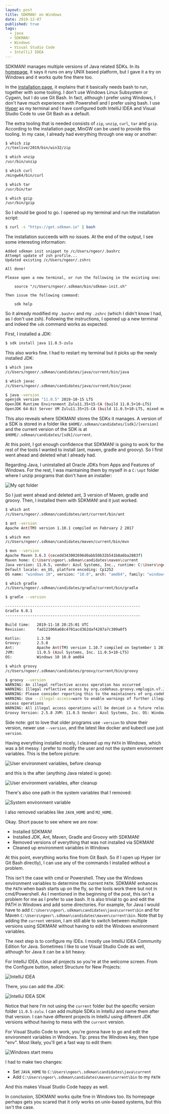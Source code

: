 ```yaml
---
layout: post
title: SDKMAN! on Windows
date: 2019-12-07
published: true
tags:
  - java
  - SDKMAN!
  - Windows
  - Visual Studio Code
  - IntelliJ IDEA
---
```


SDKMAN! manages multiple versions of Java related SDKs. In its
[homepage](https://sdkman.io/), it says it runs on any UNIX based platform, but
I gave it a try on Windows and it works quite fine there too.

In the [installation page](https://sdkman.io/install), it explains that it
basically needs bash to run, together with some tooling. I don't use Windows
Linux Subsystem or Cygwin, but I do use Git Bash. In fact, although I prefer
using Windows, I don't have much experience with Powershell and I prefer using
bash. I use [Hyper](https://hyper.is/) as my terminal and I have configured both
IntelliJ IDEA and Visual Studio Code to use Git Bash as a default.

The extra tooling that is needed consists of `zip`, `unzip`, `curl`, `tar` and
`gzip`. According to the installation page, MinGW can be used to provide this
tooling. In my case, I already had everything through one way or another:

```sh
$ which zip
/c/texlive/2019/bin/win32/zip

$ which unzip
/usr/bin/unzip

$ which curl
/mingw64/bin/curl

$ which tar
/usr/bin/tar

$ which gzip
/usr/bin/gzip
```

So I should be good to go. I opened up my terminal and run the installation
script:

```sh
$ curl -s "https://get.sdkman.io" | bash
```

The installation succeeds with no issues. At the end of the output, I see some
interesting information:

```
Added sdkman init snippet to /c/Users/ngeor/.bashrc
Attempt update of zsh profile...
Updated existing /c/Users/ngeor/.zshrc

All done!

Please open a new terminal, or run the following in the existing one:

    source "/c/Users/ngeor/.sdkman/bin/sdkman-init.sh"

Then issue the following command:

    sdk help
```

So it already modified my `.bashrc` and my `.zshrc` (which I didn't know I had,
as I don't use zsh). Following the instructions, I opened up a new terminal and
indeed the `sdk` command works as expected.

First, I installed a JDK:

```sh
$ sdk install java 11.0.5-zulu
```

This also works fine. I had to restart my terminal but it picks up the newly
installed JDK:

```sh
$ which java
/c/Users/ngeor/.sdkman/candidates/java/current/bin/java

$ which javac
/c/Users/ngeor/.sdkman/candidates/java/current/bin/javac

$ java -version
openjdk version "11.0.5" 2019-10-15 LTS
OpenJDK Runtime Environment Zulu11.35+15-CA (build 11.0.5+10-LTS)
OpenJDK 64-Bit Server VM Zulu11.35+15-CA (build 11.0.5+10-LTS, mixed mode)
```

This also reveals where SDKMAN! stores the SDKs it manages. A version of a SDK
is stored in a folder like `$HOME/.sdkman/candidates/[sdk]/[version]` and the
current version of the SDK is at `$HOME/.sdkman/candidates/[sdk]/current`.

At this point, I got enough confidence that SDKMAN! is going to work for the
rest of the tools I wanted to install (ant, maven, gradle and groovy). So I
first went ahead and deleted what I already had.

Regarding Java, I uninstalled all Oracle JDKs from Apps and Features of Windows.
For the rest, I was maintaining them by myself in a `C:\opt` folder where I
unzip programs that don't have an installer:

<img src="/assets/2019/12/2019-12-07 08_06_38-opt.png" alt="My opt folder" />

So I just went ahead and deleted ant, 3 version of Maven, gradle and groovy.
Then, I installed them with SDKMAN! and it just worked.

```sh
$ which ant
/c/Users/ngeor/.sdkman/candidates/ant/current/bin/ant

$ ant -version
Apache Ant(TM) version 1.10.1 compiled on February 2 2017

$ which mvn
/c/Users/ngeor/.sdkman/candidates/maven/current/bin/mvn

$ mvn --version
Apache Maven 3.6.3 (cecedd343002696d0abb50b32b541b8a6ba2883f)
Maven home: C:\Users\ngeor\.sdkman\candidates\maven\current
Java version: 11.0.5, vendor: Azul Systems, Inc., runtime: C:\Users\ngeor\.sdkman\candidates\java\current
Default locale: en_US, platform encoding: Cp1252
OS name: "windows 10", version: "10.0", arch: "amd64", family: "windows"

$ which gradle
/c/Users/ngeor/.sdkman/candidates/gradle/current/bin/gradle

$ gradle --version

------------------------------------------------------------
Gradle 6.0.1
------------------------------------------------------------

Build time:   2019-11-18 20:25:01 UTC
Revision:     fad121066a68c4701acd362daf4287a7c309a0f5

Kotlin:       1.3.50
Groovy:       2.5.8
Ant:          Apache Ant(TM) version 1.10.7 compiled on September 1 2019
JVM:          11.0.5 (Azul Systems, Inc. 11.0.5+10-LTS)
OS:           Windows 10 10.0 amd64

$ which groovy
/c/Users/ngeor/.sdkman/candidates/groovy/current/bin/groovy

$ groovy --version
WARNING: An illegal reflective access operation has occurred
WARNING: Illegal reflective access by org.codehaus.groovy.vmplugin.v7.Java7$1 (file:/C:/Users/ngeor/.sdkman/candidates/groovy/current/lib/groovy-2.5.8.jar) to constructor java.lang.invoke.MethodHandles$Lookup(java.lang.Class,int)
WARNING: Please consider reporting this to the maintainers of org.codehaus.groovy.vmplugin.v7.Java7$1
WARNING: Use --illegal-access=warn to enable warnings of further illegal reflective
access operations
WARNING: All illegal access operations will be denied in a future release
Groovy Version: 2.5.8 JVM: 11.0.5 Vendor: Azul Systems, Inc. OS: Windows 10
```

Side note: got to love that older programs use `-version` to show their version,
newer use `--version`, and the latest like docker and kubectl use just
`version`.

Having everything installed nicely, I cleaned up my `PATH` in Windows, which was
a bit messy. I prefer to modify the user and not the system environment
variables. This is the before picture:

<img src="/assets/2019/12/2019-12-07 07_58_30-before.png" alt="User environment variables, before cleanup" />

and this is the after (anything Java related is gone):

<img src="/assets/2019/12/2019-12-07 08_00_03-after.png" alt="User environment variables, after cleanup" />

There's also one path in the system variables that I removed:

<img src="/assets/2019/12/2019-12-07 08_00_49-system.png" alt="System environment variable" />

I also removed variables like `JAVA_HOME` and `M2_HOME`.

Okay. Short pause to see where we are now:

- Installed SDKMAN!
- Installed JDK, Ant, Maven, Gradle and Groovy with SDKMAN!
- Removed versions of everything that was not installed via SDKMAN!
- Cleaned up environment variables in Windows

At this point, everything works fine from Git Bash. So if I open up Hyper (or
Git Bash directly), I can use any of the commands I installed without a problem.

This isn't the case with cmd or Powershell. They use the Windows environment
variables to determine the current `PATH`. SDKMAN! enhances the `PATH` when bash
starts up on the fly, so the tools work there but not in cmd/Powershell. As I
mentioned in the beginning of the post, this isn't a problem for me as I prefer
to use bash. It is also trivial to go and edit the PATH in Windows and add some
directories. For example, for Java I would have to add
`C:\Users\ngeor\.sdkman\candidates\java\current\bin` and for Maven
`C:\Users\ngeor\.sdkman\candidates\maven\current\bin`. Note that by adding the
`current` version, I am still able to switch between multiple versions using
SDKMAN! without having to edit the Windows environment variables.

The next step is to configure my IDEs. I mostly use IntelliJ IDEA Community
Edition for Java. Sometimes I like to use Visual Studio Code as well, although
for Java it can be a bit heavy.

For IntelliJ IDEA, close all projects so you're at the welcome screen. From the
Configure button, select Structure for New Projects:

<img src="/assets/2019/12/2019-12-07 08_31_40-idea.png" alt="IntelliJ IDEA" />

There, you can add the JDK:

<img src="/assets/2019/12/2019-12-07 08_33_23-idea-sdk.png" alt="IntelliJ IDEA SDK" />

Notice that here I'm not using the `current` folder but the specific version
folder `11.0.5-zulu`. I can add multiple SDKs in IntelliJ and name them after
that version. I can have different projects in IntelliJ using different JDK
versions without having to mess with the `current` version.

For Visual Studio Code to work, you're gonna have to go and edit the environment
variables in Windows. Tip: press the Windows key, then type "env". Most likely,
you'll get a fast way to edit them:

<img src="/assets/2019/12/2019-12-07 10_47_28-env.png" alt="Windows start menu" />

I had to make two changes:

- Set `JAVA_HOME` to `C:\Users\ngeor\.sdkman\candidates\java\current`
- Add `C:\Users\ngeor\.sdkman\candidates\maven\current\bin` to my `PATH`

And this makes Visual Studio Code happy as well.

In conclusion, SDKMAN! works quite fine in Windows too. Its homepage perhaps
gets you scared that it only works on unix-based systems, but this isn't the
case.
